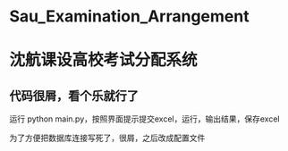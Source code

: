# Sau_Examination_Arrangement
# 沈航课设高校考试分配系统  
## 代码很屑，看个乐就行了  

运行 python main.py，按照界面提示提交excel，运行，输出结果，保存excel

为了方便把数据库连接写死了，很屑，之后改成配置文件
